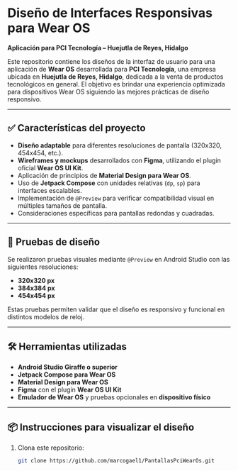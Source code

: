# Diseño de Interfaces Responsivas para Wear OS  
**Aplicación para PCI Tecnología – Huejutla de Reyes, Hidalgo**

Este repositorio contiene los diseños de la interfaz de usuario para una aplicación de **Wear OS** desarrollada para **PCI Tecnología**, una empresa ubicada en **Huejutla de Reyes, Hidalgo**, dedicada a la venta de productos tecnológicos en general. El objetivo es brindar una experiencia optimizada para dispositivos Wear OS siguiendo las mejores prácticas de diseño responsivo.

---

## ✅ Características del proyecto

- **Diseño adaptable** para diferentes resoluciones de pantalla (320x320, 454x454, etc.).
- **Wireframes y mockups** desarrollados con **Figma**, utilizando el plugin oficial **Wear OS UI Kit**.
- Aplicación de principios de **Material Design para Wear OS**.
- Uso de **Jetpack Compose** con unidades relativas (`dp`, `sp`) para interfaces escalables.
- Implementación de `@Preview` para verificar compatibilidad visual en múltiples tamaños de pantalla.
- Consideraciones específicas para pantallas redondas y cuadradas.

---

## 🧪 Pruebas de diseño

Se realizaron pruebas visuales mediante `@Preview` en Android Studio con las siguientes resoluciones:

- **320x320 px**
- **384x384 px**
- **454x454 px**

Estas pruebas permiten validar que el diseño es responsivo y funcional en distintos modelos de reloj.

---

## 🛠️ Herramientas utilizadas

- **Android Studio Giraffe o superior**
- **Jetpack Compose para Wear OS**
- **Material Design para Wear OS**
- **Figma** con el plugin **Wear OS UI Kit**
- **Emulador de Wear OS** y pruebas opcionales en **dispositivo físico**

---

## 📦 Instrucciones para visualizar el diseño

1. Clona este repositorio:
   ```bash
   git clone https://github.com/marcogael1/PantallasPciWearOs.git
